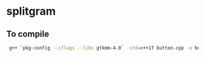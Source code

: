 # splitgram

## To compile

```bash
 g++ `pkg-config --cflags --libs gtkmm-4.0` -std=c++17 button.cpp -o buttons.o includes/buttons.cc includes/buttons.h

```
